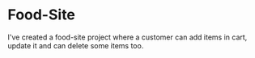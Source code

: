 # Food-Site
I've created a food-site project where a customer can add items in cart, update it and can delete some items too.
